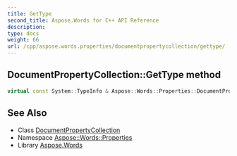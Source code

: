 ```yaml
---
title: GetType
second_title: Aspose.Words for C++ API Reference
description: 
type: docs
weight: 66
url: /cpp/aspose.words.properties/documentpropertycollection/gettype/
---
```

## DocumentPropertyCollection::GetType method




```cpp
virtual const System::TypeInfo & Aspose::Words::Properties::DocumentPropertyCollection::GetType() const override
```

## See Also

* Class [DocumentPropertyCollection](../)
* Namespace [Aspose::Words::Properties](../../)
* Library [Aspose.Words](../../../)
